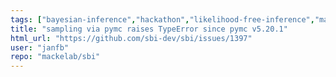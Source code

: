 ```yaml
---
tags: ["bayesian-inference","hackathon","likelihood-free-inference","machine-learning","parameter-estimation","pytorch","simulation-based-inference"]
title: "sampling via pymc raises TypeError since pymc v5.20.1"
html_url: "https://github.com/sbi-dev/sbi/issues/1397"
user: "janfb"
repo: "mackelab/sbi"
---
```


